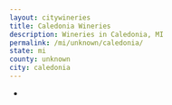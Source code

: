 ```yaml
---
layout: citywineries
title: Caledonia Wineries
description: Wineries in Caledonia, MI
permalink: /mi/unknown/caledonia/
state: mi
county: unknown
city: caledonia
---
```

-
